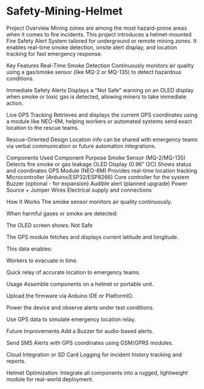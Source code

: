 # Safety-Mining-Helmet
Project Overview
Mining zones are among the most hazard-prone areas when it comes to fire incidents. This project introduces a helmet-mounted Fire Safety Alert System tailored for underground or remote mining zones. It enables real-time smoke detection, onsite alert display, and location tracking for fast emergency response.

Key Features
Real-Time Smoke Detection
Continuously monitors air quality using a gas/smoke sensor (like MQ-2 or MQ-135) to detect hazardous conditions.

Immediate Safety Alerts
Displays a "Not Safe" warning on an OLED display when smoke or toxic gas is detected, allowing miners to take immediate action.

Live GPS Tracking
Retrieves and displays the current GPS coordinates using a module like NEO-6M, helping workers or automated systems send exact location to the rescue teams.

Rescue-Oriented Design
Location info can be shared with emergency teams via verbal communication or future automation integrations.

Components Used
Component	Purpose
Smoke Sensor (MQ-2/MQ-135)	Detects fire smoke or gas leakage
OLED Display (0.96” I2C)	Shows status and coordinates
GPS Module (NEO-6M)	Provides real-time location tracking
Microcontroller (Arduino/ESP32/ESP8266)	Core controller for the system
Buzzer (optional - for expansion)	Audible alert (planned upgrade)
Power Source + Jumper Wires	Electrical supply and connections

How It Works
The smoke sensor monitors air quality continuously.

When harmful gases or smoke are detected:

The OLED screen shows:  Not Safe

The GPS module fetches and displays current latitude and longitude.

This data enables:

Workers to evacuate in time.

Quick relay of accurate location to emergency teams.

Usage
Assemble components on a helmet or portable unit.

Upload the firmware via Arduino IDE or PlatformIO.

Power the device and observe alerts under test conditions.

Use GPS data to simulate emergency location relay.

Future Improvements
Add a Buzzer for audio-based alerts.

Send SMS Alerts with GPS coordinates using GSM/GPRS modules.

Cloud Integration or SD Card Logging for incident history tracking and reports.

Helmet Optimization: Integrate all components into a rugged, lightweight module for real-world deployment.
